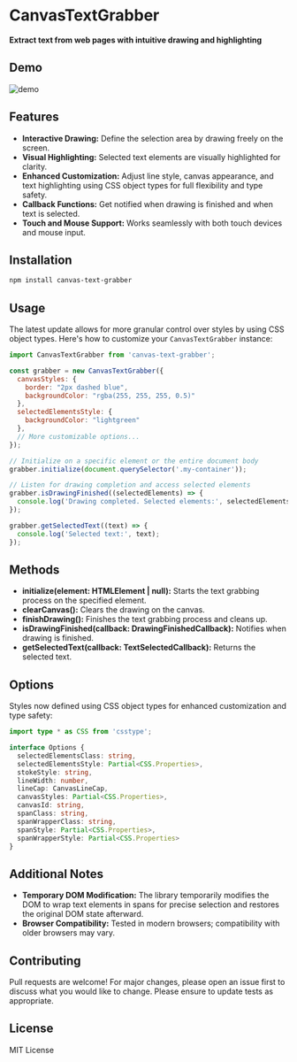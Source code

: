 # CanvasTextGrabber
**Extract text from web pages with intuitive drawing and highlighting**


## Demo
![demo](https://github.com/Dave-lab12/canvas-text-grabber/assets/56738450/2e5f1d7f-6507-4ef3-9945-878b1846f7d2)

## Features

- **Interactive Drawing:** Define the selection area by drawing freely on the screen.
- **Visual Highlighting:** Selected text elements are visually highlighted for clarity.
- **Enhanced Customization:** Adjust line style, canvas appearance, and text highlighting using CSS object types for full flexibility and type safety.
- **Callback Functions:** Get notified when drawing is finished and when text is selected.
- **Touch and Mouse Support:** Works seamlessly with both touch devices and mouse input.

## Installation

```bash
npm install canvas-text-grabber
```

## Usage

The latest update allows for more granular control over styles by using CSS object types. Here's how to customize your `CanvasTextGrabber` instance:

```javascript
import CanvasTextGrabber from 'canvas-text-grabber';

const grabber = new CanvasTextGrabber({
  canvasStyles: {
    border: "2px dashed blue",
    backgroundColor: "rgba(255, 255, 255, 0.5)"
  },
  selectedElementsStyle: {
    backgroundColor: "lightgreen"
  },
  // More customizable options...
});

// Initialize on a specific element or the entire document body
grabber.initialize(document.querySelector('.my-container')); 

// Listen for drawing completion and access selected elements
grabber.isDrawingFinished((selectedElements) => {
  console.log('Drawing completed. Selected elements:', selectedElements);
});

grabber.getSelectedText((text) => {
  console.log('Selected text:', text);
});
```

## Methods

- **initialize(element: HTMLElement | null):** Starts the text grabbing process on the specified element.
- **clearCanvas():** Clears the drawing on the canvas.
- **finishDrawing():** Finishes the text grabbing process and cleans up.
- **isDrawingFinished(callback: DrawingFinishedCallback):** Notifies when drawing is finished.
- **getSelectedText(callback: TextSelectedCallback):** Returns the selected text.

## Options

Styles now defined using CSS object types for enhanced customization and type safety:

```typescript
import type * as CSS from 'csstype';

interface Options {
  selectedElementsClass: string,
  selectedElementsStyle: Partial<CSS.Properties>,
  stokeStyle: string,
  lineWidth: number,
  lineCap: CanvasLineCap,
  canvasStyles: Partial<CSS.Properties>,
  canvasId: string,
  spanClass: string,
  spanWrapperClass: string,
  spanStyle: Partial<CSS.Properties>,
  spanWrapperStyle: Partial<CSS.Properties>
}
```

## Additional Notes

- **Temporary DOM Modification:** The library temporarily modifies the DOM to wrap text elements in spans for precise selection and restores the original DOM state afterward.
- **Browser Compatibility:** Tested in modern browsers; compatibility with older browsers may vary.

## Contributing

Pull requests are welcome! For major changes, please open an issue first to discuss what you would like to change. Please ensure to update tests as appropriate.

## License

MIT License
